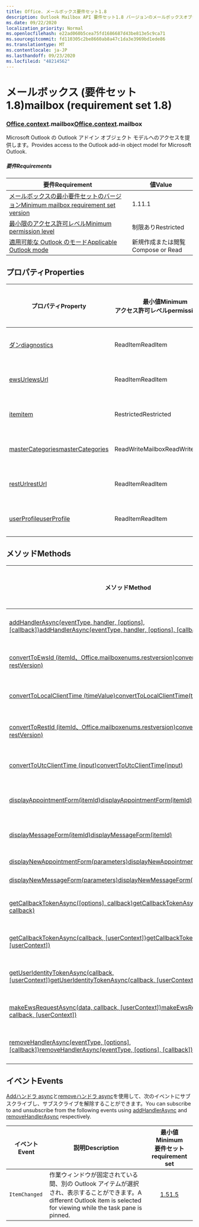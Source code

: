 ```yaml
---
title: Office. メールボックス要件セット1.8
description: Outlook Mailbox API 要件セット1.8 バージョンのメールボックスオブジェクトモデル。
ms.date: 09/22/2020
localization_priority: Normal
ms.openlocfilehash: e22ad060b5cea75fd1686687d43be813e5c9ca71
ms.sourcegitcommit: fd110305c2be8660ab8a47c1da3e3969bd1ede86
ms.translationtype: MT
ms.contentlocale: ja-JP
ms.lasthandoff: 09/23/2020
ms.locfileid: "48214562"
---
```

# <a name="mailbox-requirement-set-18"></a><span data-ttu-id="3f496-103">メールボックス (要件セット 1.8)</span><span class="sxs-lookup"><span data-stu-id="3f496-103">mailbox (requirement set 1.8)</span></span>

### <a name="officecontextmailbox"></a><span data-ttu-id="3f496-104">[Office](office.md)[.context](office.context.md).mailbox</span><span class="sxs-lookup"><span data-stu-id="3f496-104">[Office](office.md)[.context](office.context.md).mailbox</span></span>

<span data-ttu-id="3f496-105">Microsoft Outlook の Outlook アドイン オブジェクト モデルへのアクセスを提供します。</span><span class="sxs-lookup"><span data-stu-id="3f496-105">Provides access to the Outlook add-in object model for Microsoft Outlook.</span></span>

##### <a name="requirements"></a><span data-ttu-id="3f496-106">要件</span><span class="sxs-lookup"><span data-stu-id="3f496-106">Requirements</span></span>

|<span data-ttu-id="3f496-107">要件</span><span class="sxs-lookup"><span data-stu-id="3f496-107">Requirement</span></span>| <span data-ttu-id="3f496-108">値</span><span class="sxs-lookup"><span data-stu-id="3f496-108">Value</span></span>|
|---|---|
|[<span data-ttu-id="3f496-109">メールボックスの最小要件セットのバージョン</span><span class="sxs-lookup"><span data-stu-id="3f496-109">Minimum mailbox requirement set version</span></span>](../../requirement-sets/outlook-api-requirement-sets.md)| <span data-ttu-id="3f496-110">1.1</span><span class="sxs-lookup"><span data-stu-id="3f496-110">1.1</span></span>|
|[<span data-ttu-id="3f496-111">最小限のアクセス許可レベル</span><span class="sxs-lookup"><span data-stu-id="3f496-111">Minimum permission level</span></span>](../../../outlook/understanding-outlook-add-in-permissions.md)| <span data-ttu-id="3f496-112">制限あり</span><span class="sxs-lookup"><span data-stu-id="3f496-112">Restricted</span></span>|
|[<span data-ttu-id="3f496-113">適用可能な Outlook のモード</span><span class="sxs-lookup"><span data-stu-id="3f496-113">Applicable Outlook mode</span></span>](../../../outlook/outlook-add-ins-overview.md#extension-points)| <span data-ttu-id="3f496-114">新規作成または閲覧</span><span class="sxs-lookup"><span data-stu-id="3f496-114">Compose or Read</span></span>|

## <a name="properties"></a><span data-ttu-id="3f496-115">プロパティ</span><span class="sxs-lookup"><span data-stu-id="3f496-115">Properties</span></span>

| <span data-ttu-id="3f496-116">プロパティ</span><span class="sxs-lookup"><span data-stu-id="3f496-116">Property</span></span> | <span data-ttu-id="3f496-117">最小値</span><span class="sxs-lookup"><span data-stu-id="3f496-117">Minimum</span></span><br><span data-ttu-id="3f496-118">アクセス許可レベル</span><span class="sxs-lookup"><span data-stu-id="3f496-118">permission level</span></span> | <span data-ttu-id="3f496-119">モード</span><span class="sxs-lookup"><span data-stu-id="3f496-119">Modes</span></span> | <span data-ttu-id="3f496-120">戻り値の種類</span><span class="sxs-lookup"><span data-stu-id="3f496-120">Return type</span></span> | <span data-ttu-id="3f496-121">最小値</span><span class="sxs-lookup"><span data-stu-id="3f496-121">Minimum</span></span><br><span data-ttu-id="3f496-122">要件セット</span><span class="sxs-lookup"><span data-stu-id="3f496-122">requirement set</span></span> |
|---|---|---|---|:---:|
| [<span data-ttu-id="3f496-123">ダン</span><span class="sxs-lookup"><span data-stu-id="3f496-123">diagnostics</span></span>](/javascript/api/outlook/office.mailbox?view=outlook-js-1.8&preserve-view=true#diagnostics) | <span data-ttu-id="3f496-124">ReadItem</span><span class="sxs-lookup"><span data-stu-id="3f496-124">ReadItem</span></span> | <span data-ttu-id="3f496-125">作成</span><span class="sxs-lookup"><span data-stu-id="3f496-125">Compose</span></span><br><span data-ttu-id="3f496-126">読み取り</span><span class="sxs-lookup"><span data-stu-id="3f496-126">Read</span></span> | [<span data-ttu-id="3f496-127">Diagnostics</span><span class="sxs-lookup"><span data-stu-id="3f496-127">Diagnostics</span></span>](/javascript/api/outlook/office.diagnostics?view=outlook-js-1.8&preserve-view=true) | [<span data-ttu-id="3f496-128">1.1</span><span class="sxs-lookup"><span data-stu-id="3f496-128">1.1</span></span>](../requirement-set-1.1/outlook-requirement-set-1.1.md) |
| [<span data-ttu-id="3f496-129">ewsUrl</span><span class="sxs-lookup"><span data-stu-id="3f496-129">ewsUrl</span></span>](/javascript/api/outlook/office.mailbox?view=outlook-js-1.8&preserve-view=true#ewsurl) | <span data-ttu-id="3f496-130">ReadItem</span><span class="sxs-lookup"><span data-stu-id="3f496-130">ReadItem</span></span> | <span data-ttu-id="3f496-131">作成</span><span class="sxs-lookup"><span data-stu-id="3f496-131">Compose</span></span><br><span data-ttu-id="3f496-132">読み取り</span><span class="sxs-lookup"><span data-stu-id="3f496-132">Read</span></span> | <span data-ttu-id="3f496-133">文字列</span><span class="sxs-lookup"><span data-stu-id="3f496-133">String</span></span> | [<span data-ttu-id="3f496-134">1.1</span><span class="sxs-lookup"><span data-stu-id="3f496-134">1.1</span></span>](../requirement-set-1.1/outlook-requirement-set-1.1.md) |
| [<span data-ttu-id="3f496-135">item</span><span class="sxs-lookup"><span data-stu-id="3f496-135">item</span></span>](office.context.mailbox.item.md) | <span data-ttu-id="3f496-136">Restricted</span><span class="sxs-lookup"><span data-stu-id="3f496-136">Restricted</span></span> | <span data-ttu-id="3f496-137">作成</span><span class="sxs-lookup"><span data-stu-id="3f496-137">Compose</span></span><br><span data-ttu-id="3f496-138">読み取り</span><span class="sxs-lookup"><span data-stu-id="3f496-138">Read</span></span> | [<span data-ttu-id="3f496-139">アイテム</span><span class="sxs-lookup"><span data-stu-id="3f496-139">Item</span></span>](/javascript/api/outlook/office.item?view=outlook-js-1.8&preserve-view=true) | [<span data-ttu-id="3f496-140">1.1</span><span class="sxs-lookup"><span data-stu-id="3f496-140">1.1</span></span>](../requirement-set-1.1/outlook-requirement-set-1.1.md) |
| [<span data-ttu-id="3f496-141">masterCategories</span><span class="sxs-lookup"><span data-stu-id="3f496-141">masterCategories</span></span>](/javascript/api/outlook/office.mailbox?view=outlook-js-1.8&preserve-view=true#mastercategories) | <span data-ttu-id="3f496-142">ReadWriteMailbox</span><span class="sxs-lookup"><span data-stu-id="3f496-142">ReadWriteMailbox</span></span> | <span data-ttu-id="3f496-143">作成</span><span class="sxs-lookup"><span data-stu-id="3f496-143">Compose</span></span><br><span data-ttu-id="3f496-144">読み取り</span><span class="sxs-lookup"><span data-stu-id="3f496-144">Read</span></span> | [<span data-ttu-id="3f496-145">MasterCategories</span><span class="sxs-lookup"><span data-stu-id="3f496-145">MasterCategories</span></span>](/javascript/api/outlook/office.mastercategories?view=outlook-js-1.8&preserve-view=true) | [<span data-ttu-id="3f496-146">1.8</span><span class="sxs-lookup"><span data-stu-id="3f496-146">1.8</span></span>](../requirement-set-1.8/outlook-requirement-set-1.8.md) |
| [<span data-ttu-id="3f496-147">restUrl</span><span class="sxs-lookup"><span data-stu-id="3f496-147">restUrl</span></span>](/javascript/api/outlook/office.mailbox?view=outlook-js-1.8&preserve-view=true#resturl) | <span data-ttu-id="3f496-148">ReadItem</span><span class="sxs-lookup"><span data-stu-id="3f496-148">ReadItem</span></span> | <span data-ttu-id="3f496-149">作成</span><span class="sxs-lookup"><span data-stu-id="3f496-149">Compose</span></span><br><span data-ttu-id="3f496-150">読み取り</span><span class="sxs-lookup"><span data-stu-id="3f496-150">Read</span></span> | <span data-ttu-id="3f496-151">文字列</span><span class="sxs-lookup"><span data-stu-id="3f496-151">String</span></span> | [<span data-ttu-id="3f496-152">1.5</span><span class="sxs-lookup"><span data-stu-id="3f496-152">1.5</span></span>](../requirement-set-1.5/outlook-requirement-set-1.5.md) |
| [<span data-ttu-id="3f496-153">userProfile</span><span class="sxs-lookup"><span data-stu-id="3f496-153">userProfile</span></span>](/javascript/api/outlook/office.mailbox?view=outlook-js-1.8&preserve-view=true#userprofile) | <span data-ttu-id="3f496-154">ReadItem</span><span class="sxs-lookup"><span data-stu-id="3f496-154">ReadItem</span></span> | <span data-ttu-id="3f496-155">作成</span><span class="sxs-lookup"><span data-stu-id="3f496-155">Compose</span></span><br><span data-ttu-id="3f496-156">読み取り</span><span class="sxs-lookup"><span data-stu-id="3f496-156">Read</span></span> | [<span data-ttu-id="3f496-157">プロファイル</span><span class="sxs-lookup"><span data-stu-id="3f496-157">UserProfile</span></span>](/javascript/api/outlook/office.userprofile?view=outlook-js-1.8&preserve-view=true) | [<span data-ttu-id="3f496-158">1.1</span><span class="sxs-lookup"><span data-stu-id="3f496-158">1.1</span></span>](../requirement-set-1.1/outlook-requirement-set-1.1.md) |

## <a name="methods"></a><span data-ttu-id="3f496-159">メソッド</span><span class="sxs-lookup"><span data-stu-id="3f496-159">Methods</span></span>

| <span data-ttu-id="3f496-160">メソッド</span><span class="sxs-lookup"><span data-stu-id="3f496-160">Method</span></span> | <span data-ttu-id="3f496-161">最小値</span><span class="sxs-lookup"><span data-stu-id="3f496-161">Minimum</span></span><br><span data-ttu-id="3f496-162">アクセス許可レベル</span><span class="sxs-lookup"><span data-stu-id="3f496-162">permission level</span></span> | <span data-ttu-id="3f496-163">モード</span><span class="sxs-lookup"><span data-stu-id="3f496-163">Modes</span></span> | <span data-ttu-id="3f496-164">最小値</span><span class="sxs-lookup"><span data-stu-id="3f496-164">Minimum</span></span><br><span data-ttu-id="3f496-165">要件セット</span><span class="sxs-lookup"><span data-stu-id="3f496-165">requirement set</span></span> |
|---|---|---|:---:|
| <span data-ttu-id="3f496-166">[addHandlerAsync(eventType, handler, [options], [callback])](/javascript/api/outlook/office.mailbox?view=outlook-js-1.8&preserve-view=true#addhandlerasync-eventtype--handler--options--callback-)</span><span class="sxs-lookup"><span data-stu-id="3f496-166">[addHandlerAsync(eventType, handler, [options], [callback])](/javascript/api/outlook/office.mailbox?view=outlook-js-1.8&preserve-view=true#addhandlerasync-eventtype--handler--options--callback-)</span></span> | <span data-ttu-id="3f496-167">ReadItem</span><span class="sxs-lookup"><span data-stu-id="3f496-167">ReadItem</span></span> | <span data-ttu-id="3f496-168">作成</span><span class="sxs-lookup"><span data-stu-id="3f496-168">Compose</span></span><br><span data-ttu-id="3f496-169">読み取り</span><span class="sxs-lookup"><span data-stu-id="3f496-169">Read</span></span> | [<span data-ttu-id="3f496-170">1.5</span><span class="sxs-lookup"><span data-stu-id="3f496-170">1.5</span></span>](../requirement-set-1.5/outlook-requirement-set-1.5.md) |
| [<span data-ttu-id="3f496-171">convertToEwsId (itemId、Office.mailboxenums.restversion)</span><span class="sxs-lookup"><span data-stu-id="3f496-171">convertToEwsId(itemId, restVersion)</span></span>](/javascript/api/outlook/office.mailbox?view=outlook-js-1.8&preserve-view=true#converttoewsid-itemid--restversion-) | <span data-ttu-id="3f496-172">Restricted</span><span class="sxs-lookup"><span data-stu-id="3f496-172">Restricted</span></span> | <span data-ttu-id="3f496-173">作成</span><span class="sxs-lookup"><span data-stu-id="3f496-173">Compose</span></span><br><span data-ttu-id="3f496-174">読み取り</span><span class="sxs-lookup"><span data-stu-id="3f496-174">Read</span></span> | [<span data-ttu-id="3f496-175">1.3</span><span class="sxs-lookup"><span data-stu-id="3f496-175">1.3</span></span>](../requirement-set-1.3/outlook-requirement-set-1.3.md) |
| [<span data-ttu-id="3f496-176">convertToLocalClientTime (timeValue)</span><span class="sxs-lookup"><span data-stu-id="3f496-176">convertToLocalClientTime(timeValue)</span></span>](/javascript/api/outlook/office.mailbox?view=outlook-js-1.8&preserve-view=true#converttolocalclienttime-timevalue-) | <span data-ttu-id="3f496-177">ReadItem</span><span class="sxs-lookup"><span data-stu-id="3f496-177">ReadItem</span></span> | <span data-ttu-id="3f496-178">作成</span><span class="sxs-lookup"><span data-stu-id="3f496-178">Compose</span></span><br><span data-ttu-id="3f496-179">読み取り</span><span class="sxs-lookup"><span data-stu-id="3f496-179">Read</span></span> | [<span data-ttu-id="3f496-180">1.1</span><span class="sxs-lookup"><span data-stu-id="3f496-180">1.1</span></span>](../requirement-set-1.1/outlook-requirement-set-1.1.md) |
| [<span data-ttu-id="3f496-181">convertToRestId (itemId、Office.mailboxenums.restversion)</span><span class="sxs-lookup"><span data-stu-id="3f496-181">convertToRestId(itemId, restVersion)</span></span>](/javascript/api/outlook/office.mailbox?view=outlook-js-1.8&preserve-view=true#converttorestid-itemid--restversion-) | <span data-ttu-id="3f496-182">Restricted</span><span class="sxs-lookup"><span data-stu-id="3f496-182">Restricted</span></span> | <span data-ttu-id="3f496-183">作成</span><span class="sxs-lookup"><span data-stu-id="3f496-183">Compose</span></span><br><span data-ttu-id="3f496-184">読み取り</span><span class="sxs-lookup"><span data-stu-id="3f496-184">Read</span></span> | [<span data-ttu-id="3f496-185">1.3</span><span class="sxs-lookup"><span data-stu-id="3f496-185">1.3</span></span>](../requirement-set-1.3/outlook-requirement-set-1.3.md) |
| [<span data-ttu-id="3f496-186">convertToUtcClientTime (input)</span><span class="sxs-lookup"><span data-stu-id="3f496-186">convertToUtcClientTime(input)</span></span>](/javascript/api/outlook/office.mailbox?view=outlook-js-1.8&preserve-view=true#converttoutcclienttime-input-) | <span data-ttu-id="3f496-187">ReadItem</span><span class="sxs-lookup"><span data-stu-id="3f496-187">ReadItem</span></span> | <span data-ttu-id="3f496-188">作成</span><span class="sxs-lookup"><span data-stu-id="3f496-188">Compose</span></span><br><span data-ttu-id="3f496-189">読み取り</span><span class="sxs-lookup"><span data-stu-id="3f496-189">Read</span></span> | [<span data-ttu-id="3f496-190">1.1</span><span class="sxs-lookup"><span data-stu-id="3f496-190">1.1</span></span>](../requirement-set-1.1/outlook-requirement-set-1.1.md) |
| [<span data-ttu-id="3f496-191">displayAppointmentForm(itemId)</span><span class="sxs-lookup"><span data-stu-id="3f496-191">displayAppointmentForm(itemId)</span></span>](/javascript/api/outlook/office.mailbox?view=outlook-js-1.8&preserve-view=true#displayappointmentform-itemid-) | <span data-ttu-id="3f496-192">ReadItem</span><span class="sxs-lookup"><span data-stu-id="3f496-192">ReadItem</span></span> | <span data-ttu-id="3f496-193">作成</span><span class="sxs-lookup"><span data-stu-id="3f496-193">Compose</span></span><br><span data-ttu-id="3f496-194">読み取り</span><span class="sxs-lookup"><span data-stu-id="3f496-194">Read</span></span> | [<span data-ttu-id="3f496-195">1.1</span><span class="sxs-lookup"><span data-stu-id="3f496-195">1.1</span></span>](../requirement-set-1.1/outlook-requirement-set-1.1.md) |
| [<span data-ttu-id="3f496-196">displayMessageForm(itemId)</span><span class="sxs-lookup"><span data-stu-id="3f496-196">displayMessageForm(itemId)</span></span>](/javascript/api/outlook/office.mailbox?view=outlook-js-1.8&preserve-view=true#displaymessageform-itemid-) | <span data-ttu-id="3f496-197">ReadItem</span><span class="sxs-lookup"><span data-stu-id="3f496-197">ReadItem</span></span> | <span data-ttu-id="3f496-198">作成</span><span class="sxs-lookup"><span data-stu-id="3f496-198">Compose</span></span><br><span data-ttu-id="3f496-199">読み取り</span><span class="sxs-lookup"><span data-stu-id="3f496-199">Read</span></span> | [<span data-ttu-id="3f496-200">1.1</span><span class="sxs-lookup"><span data-stu-id="3f496-200">1.1</span></span>](../requirement-set-1.1/outlook-requirement-set-1.1.md) |
| [<span data-ttu-id="3f496-201">displayNewAppointmentForm(parameters)</span><span class="sxs-lookup"><span data-stu-id="3f496-201">displayNewAppointmentForm(parameters)</span></span>](/javascript/api/outlook/office.mailbox?view=outlook-js-1.8&preserve-view=true#displaynewappointmentform-parameters-) | <span data-ttu-id="3f496-202">ReadItem</span><span class="sxs-lookup"><span data-stu-id="3f496-202">ReadItem</span></span> | <span data-ttu-id="3f496-203">読み取り</span><span class="sxs-lookup"><span data-stu-id="3f496-203">Read</span></span> | [<span data-ttu-id="3f496-204">1.1</span><span class="sxs-lookup"><span data-stu-id="3f496-204">1.1</span></span>](../requirement-set-1.1/outlook-requirement-set-1.1.md) |
| [<span data-ttu-id="3f496-205">displayNewMessageForm(parameters)</span><span class="sxs-lookup"><span data-stu-id="3f496-205">displayNewMessageForm(parameters)</span></span>](/javascript/api/outlook/office.mailbox?view=outlook-js-1.8&preserve-view=true#displaynewmessageform-parameters-) | <span data-ttu-id="3f496-206">ReadItem</span><span class="sxs-lookup"><span data-stu-id="3f496-206">ReadItem</span></span> | <span data-ttu-id="3f496-207">読み取り</span><span class="sxs-lookup"><span data-stu-id="3f496-207">Read</span></span> | [<span data-ttu-id="3f496-208">1.6</span><span class="sxs-lookup"><span data-stu-id="3f496-208">1.6</span></span>](../requirement-set-1.6/outlook-requirement-set-1.6.md) |
| <span data-ttu-id="3f496-209">[getCallbackTokenAsync([options], callback)](/javascript/api/outlook/office.mailbox?view=outlook-js-1.8&preserve-view=true#getcallbacktokenasync-options--callback-)</span><span class="sxs-lookup"><span data-stu-id="3f496-209">[getCallbackTokenAsync([options], callback)](/javascript/api/outlook/office.mailbox?view=outlook-js-1.8&preserve-view=true#getcallbacktokenasync-options--callback-)</span></span> | <span data-ttu-id="3f496-210">ReadItem</span><span class="sxs-lookup"><span data-stu-id="3f496-210">ReadItem</span></span> | <span data-ttu-id="3f496-211">作成</span><span class="sxs-lookup"><span data-stu-id="3f496-211">Compose</span></span><br><span data-ttu-id="3f496-212">読み取り</span><span class="sxs-lookup"><span data-stu-id="3f496-212">Read</span></span> | [<span data-ttu-id="3f496-213">1.5</span><span class="sxs-lookup"><span data-stu-id="3f496-213">1.5</span></span>](../requirement-set-1.5/outlook-requirement-set-1.5.md) |
| <span data-ttu-id="3f496-214">[getCallbackTokenAsync(callback, [userContext])](/javascript/api/outlook/office.mailbox?view=outlook-js-1.8&preserve-view=true#getcallbacktokenasync-callback--usercontext-)</span><span class="sxs-lookup"><span data-stu-id="3f496-214">[getCallbackTokenAsync(callback, [userContext])](/javascript/api/outlook/office.mailbox?view=outlook-js-1.8&preserve-view=true#getcallbacktokenasync-callback--usercontext-)</span></span> | <span data-ttu-id="3f496-215">ReadItem</span><span class="sxs-lookup"><span data-stu-id="3f496-215">ReadItem</span></span> | <span data-ttu-id="3f496-216">作成</span><span class="sxs-lookup"><span data-stu-id="3f496-216">Compose</span></span><br><span data-ttu-id="3f496-217">読み取り</span><span class="sxs-lookup"><span data-stu-id="3f496-217">Read</span></span> | [<span data-ttu-id="3f496-218">1.3</span><span class="sxs-lookup"><span data-stu-id="3f496-218">1.3</span></span>](../requirement-set-1.3/outlook-requirement-set-1.3.md)<br>[<span data-ttu-id="3f496-219">1.1</span><span class="sxs-lookup"><span data-stu-id="3f496-219">1.1</span></span>](../requirement-set-1.1/outlook-requirement-set-1.1.md) |
| <span data-ttu-id="3f496-220">[getUserIdentityTokenAsync(callback, [userContext])](/javascript/api/outlook/office.mailbox?view=outlook-js-1.8&preserve-view=true#getuseridentitytokenasync-callback--usercontext-)</span><span class="sxs-lookup"><span data-stu-id="3f496-220">[getUserIdentityTokenAsync(callback, [userContext])](/javascript/api/outlook/office.mailbox?view=outlook-js-1.8&preserve-view=true#getuseridentitytokenasync-callback--usercontext-)</span></span> | <span data-ttu-id="3f496-221">ReadItem</span><span class="sxs-lookup"><span data-stu-id="3f496-221">ReadItem</span></span> | <span data-ttu-id="3f496-222">作成</span><span class="sxs-lookup"><span data-stu-id="3f496-222">Compose</span></span><br><span data-ttu-id="3f496-223">読み取り</span><span class="sxs-lookup"><span data-stu-id="3f496-223">Read</span></span> | [<span data-ttu-id="3f496-224">1.1</span><span class="sxs-lookup"><span data-stu-id="3f496-224">1.1</span></span>](../requirement-set-1.1/outlook-requirement-set-1.1.md) |
| <span data-ttu-id="3f496-225">[makeEwsRequestAsync(data, callback, [userContext])](/javascript/api/outlook/office.mailbox?view=outlook-js-1.8&preserve-view=true#makeewsrequestasync-data--callback--usercontext-)</span><span class="sxs-lookup"><span data-stu-id="3f496-225">[makeEwsRequestAsync(data, callback, [userContext])](/javascript/api/outlook/office.mailbox?view=outlook-js-1.8&preserve-view=true#makeewsrequestasync-data--callback--usercontext-)</span></span> | <span data-ttu-id="3f496-226">ReadWriteMailbox</span><span class="sxs-lookup"><span data-stu-id="3f496-226">ReadWriteMailbox</span></span> | <span data-ttu-id="3f496-227">作成</span><span class="sxs-lookup"><span data-stu-id="3f496-227">Compose</span></span><br><span data-ttu-id="3f496-228">読み取り</span><span class="sxs-lookup"><span data-stu-id="3f496-228">Read</span></span> | [<span data-ttu-id="3f496-229">1.1</span><span class="sxs-lookup"><span data-stu-id="3f496-229">1.1</span></span>](../requirement-set-1.1/outlook-requirement-set-1.1.md) |
| <span data-ttu-id="3f496-230">[removeHandlerAsync(eventType, [options], [callback])](/javascript/api/outlook/office.mailbox?view=outlook-js-1.8&preserve-view=true#removehandlerasync-eventtype--options--callback-)</span><span class="sxs-lookup"><span data-stu-id="3f496-230">[removeHandlerAsync(eventType, [options], [callback])](/javascript/api/outlook/office.mailbox?view=outlook-js-1.8&preserve-view=true#removehandlerasync-eventtype--options--callback-)</span></span> | <span data-ttu-id="3f496-231">ReadItem</span><span class="sxs-lookup"><span data-stu-id="3f496-231">ReadItem</span></span> | <span data-ttu-id="3f496-232">作成</span><span class="sxs-lookup"><span data-stu-id="3f496-232">Compose</span></span><br><span data-ttu-id="3f496-233">読み取り</span><span class="sxs-lookup"><span data-stu-id="3f496-233">Read</span></span> | [<span data-ttu-id="3f496-234">1.5</span><span class="sxs-lookup"><span data-stu-id="3f496-234">1.5</span></span>](../requirement-set-1.5/outlook-requirement-set-1.5.md) |

## <a name="events"></a><span data-ttu-id="3f496-235">イベント</span><span class="sxs-lookup"><span data-stu-id="3f496-235">Events</span></span>

<span data-ttu-id="3f496-236">[Addハンドラ async](/javascript/api/outlook/office.mailbox?view=outlook-js-1.8&preserve-view=true#addhandlerasync-eventtype--handler--options--callback-)と[removeハンドラ async](/javascript/api/outlook/office.mailbox?view=outlook-js-1.8&preserve-view=true#removehandlerasync-eventtype--options--callback-)を使用して、次のイベントにサブスクライブし、サブスクライブを解除することができます。</span><span class="sxs-lookup"><span data-stu-id="3f496-236">You can subscribe to and unsubscribe from the following events using [addHandlerAsync](/javascript/api/outlook/office.mailbox?view=outlook-js-1.8&preserve-view=true#addhandlerasync-eventtype--handler--options--callback-) and [removeHandlerAsync](/javascript/api/outlook/office.mailbox?view=outlook-js-1.8&preserve-view=true#removehandlerasync-eventtype--options--callback-) respectively.</span></span>

| <span data-ttu-id="3f496-237">イベント</span><span class="sxs-lookup"><span data-stu-id="3f496-237">Event</span></span> | <span data-ttu-id="3f496-238">説明</span><span class="sxs-lookup"><span data-stu-id="3f496-238">Description</span></span> | <span data-ttu-id="3f496-239">最小値</span><span class="sxs-lookup"><span data-stu-id="3f496-239">Minimum</span></span><br><span data-ttu-id="3f496-240">要件セット</span><span class="sxs-lookup"><span data-stu-id="3f496-240">requirement set</span></span> |
|---|---|:---:|
|`ItemChanged`| <span data-ttu-id="3f496-241">作業ウィンドウが固定されている間、別の Outlook アイテムが選択され、表示することができます。</span><span class="sxs-lookup"><span data-stu-id="3f496-241">A different Outlook item is selected for viewing while the task pane is pinned.</span></span> | [<span data-ttu-id="3f496-242">1.5</span><span class="sxs-lookup"><span data-stu-id="3f496-242">1.5</span></span>](../requirement-set-1.5/outlook-requirement-set-1.5.md) |
